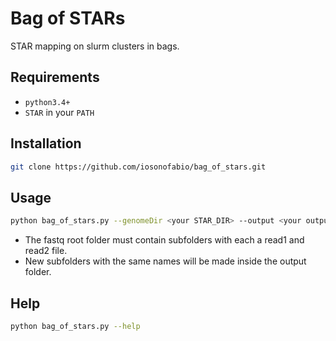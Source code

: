 # Bag of STARs
STAR mapping on slurm clusters in bags.

## Requirements
- `python3.4+`
- `STAR` in your `PATH`

## Installation
```bash
git clone https://github.com/iosonofabio/bag_of_stars.git
```

## Usage
```bash
python bag_of_stars.py --genomeDir <your STAR_DIR> --output <your output folder> <your fastq root folder>
```
- The fastq root folder must contain subfolders with each a read1 and read2 file.
- New subfolders with the same names will be made inside the output folder.

## Help
```bash
python bag_of_stars.py --help
```
